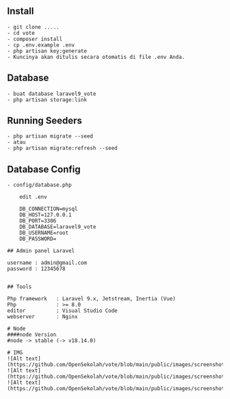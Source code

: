 ## Install
	- git clone .....
	- cd vote
    - composer install
	- cp .env.example .env
    - php artisan key:generate
    - Kuncinya akan ditulis secara otomatis di file .env Anda.
## Database
    - buat database laravel9_vote
    - php artisan storage:link
## Running Seeders
    - php artisan migrate --seed
    - atau
    - php artisan migrate:refresh --seed
## Database Config
    - config/database.php
```
    edit .env
    
    DB_CONNECTION=mysql
    DB_HOST=127.0.0.1
    DB_PORT=3306
    DB_DATABASE=laravel9_vote
    DB_USERNAME=root
    DB_PASSWORD=
```


```
## Admin panel Laravel
```
    username : admin@gmail.com
    password : 12345678

```

## Tools
```
    Php framework 	: Laravel 9.x, Jetstream, Inertia (Vue)
    Php 			: >= 8.0 
    editor 			: Visual Studio Code
    webserver		: Nginx
	
```
# Node
####node Version
#node -> stable (-> v18.14.0)

# IMG
![Alt text](https://github.com/OpenSekolah/vote/blob/main/public/images/screenshot1.png)
![Alt text](https://github.com/OpenSekolah/vote/blob/main/public/images/screenshot2.png)
![Alt text](https://github.com/OpenSekolah/vote/blob/main/public/images/screenshot3.png)